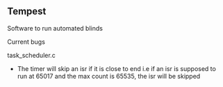 ## Tempest
Software to run automated blinds

Current bugs

task_scheduler.c
- The timer will skip an isr if it is close to end i.e if an isr is supposed to run at 65017 and the max count is 65535, the isr will be skipped 